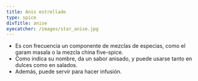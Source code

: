 ```yaml
---
title: Anis estrellado
type: spice
divTitle: anise
eyecatcher: /images/star_anise.jpg
---
```


* Es con frecuencia un componente de mezclas de especias, como el garam masala o la mezcla china five-spice. 
* Como indica su nombre, da un sabor anisado, y puede usarse tanto en dulces como en salados. 
* Además, puede servir para hacer infusión.

